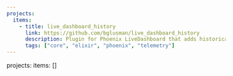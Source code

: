 ```yaml
---
projects:
  items:
    - title: live_dashboard_history
      link: https://github.com/bglusman/live_dashboard_history
      description: Plugin for Phoenix LiveDashboard that adds historical metrics tracking.
      tags: ["core", "elixir", "phoenix", "telemetry"]
---
```

projects:
  items: []
